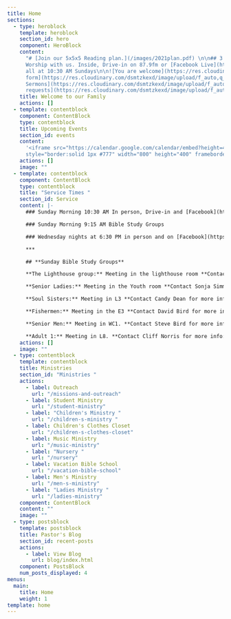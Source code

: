 ```yaml
---
title: Home
sections:
  - type: heroblock
    template: heroblock
    section_id: hero
    component: HeroBlock
    content:
      "# [Join our 5x5x5 Reading plan.](/images/2021plan.pdf) \n\n## 3 ways to
      Worship with us. Inside, Drive-in on 87.9fm or [Facebook Live](https://www.facebook.com/groups/FBCBronson/)
      all at 10:30 AM Sundays\n\n![You are welcome](https://res.cloudinary.com/dsmtzkexd/image/upload/f_auto,q_auto/v1598404492/church_sunset.jpg)\n\n***\n\n[![connect
      form](https://res.cloudinary.com/dsmtzkexd/image/upload/f_auto,q_auto/v1598372533/DA446331-1DC1-4648-90D1-D3967A2C6F7A.png)](https://forms.gle/651RQkxsmr3C6CMV8)\n\n[![gospel](https://res.cloudinary.com/dsmtzkexd/image/upload/q_auto:good/v1607537160/IMG_2359.png)](/gospel)\n\n[![Recent
      Sermons](https://res.cloudinary.com/dsmtzkexd/image/upload/f_auto,q_auto/v1598372543/DACB6D80-3F77-464C-A131-6D3E28F7BADF.png)](https://www.facebook.com/groups/FBCBronson/)\n\n[![plan](https://res.cloudinary.com/dsmtzkexd/image/upload/v1609686398/IMG_3026.png)](/images/2021plan.pdf)\n\n[![Prayer
      requests](https://res.cloudinary.com/dsmtzkexd/image/upload/f_auto,q_auto/v1598372534/EA3605CB-5160-466C-9164-C8644F5E9D7F.png)](https://forms.gle/duinCZesEGRo8xDs9)\n\n[![Newsletter](https://res.cloudinary.com/dsmtzkexd/image/upload/f_auto,q_auto/v1598372529/1868F6AE-3E24-4421-B9FD-C60AB0D0064F.png)](/images/heartbeat.pdf)"
    title: Welcome to our Family
    actions: []
  - template: contentblock
    component: ContentBlock
    type: contentblock
    title: Upcoming Events
    section_id: events
    content:
      '<iframe src="https://calendar.google.com/calendar/embed?height=400&amp;wkst=1&amp;bgcolor=%234285F4&amp;ctz=America%2FNew_York&amp;src=cjEwZTRrM3AzN21hMG81cHJqcmg1aGVyZ3NAZ3JvdXAuY2FsZW5kYXIuZ29vZ2xlLmNvbQ&amp;src=ZW4udXNhI2hvbGlkYXlAZ3JvdXAudi5jYWxlbmRhci5nb29nbGUuY29t&amp;color=%23C0CA33&amp;color=%230B8043&amp;title=Upcoming%20Events&amp;showTz=0&amp;showCalendars=0&amp;mode=AGENDA"
      style="border:solid 1px #777" width="800" height="400" frameborder="0" scrolling="no"></iframe>'
    actions: []
    image: ""
  - template: contentblock
    component: ContentBlock
    type: contentblock
    title: "Service Times "
    section_id: Service
    content: |-
      ### Sunday Morning 10:30 AM In person, Drive-in and [Facebook](https://www.facebook.com/groups/FBCBronson/)

      ### Sunday Morning 9:15 AM Bible Study Groups

      ### Wednesday nights at 6:30 PM in person and on [Facebook](https://www.facebook.com/groups/FBCBronson/)

      ***

      ## **Sunday Bible Study Groups**

      **The Lighthouse group:** Meeting in the lighthouse room **Contact Danny Sprague for more info:** 352-221-4847

      **Senior Ladies:** Meeting in the Youth room **Contact Sonja Simmons for more info:** 352-538-0398

      **Soul Sisters:** Meeting in L3 **Contact Candy Dean for more info:** 352-214-0015

      **Fishermen:** Meeting in the E3 **Contact David Bird for more info:** 352-572-2674

      **Senior Men:** Meeting in WC1. **Contact Steve Bird for more info:** 352-817-4711

      **Adult 1:** Meeting in L8. **Contact Cliff Norris for more info:** 352-538-7609
    actions: []
    image: ""
  - type: contentblock
    template: contentblock
    title: Ministries
    section_id: "Ministries "
    actions:
      - label: Outreach
        url: "/missions-and-outreach"
      - label: Student Ministry
        url: "/student-ministry"
      - label: "Children's Ministry "
        url: "/children-s-ministry "
      - label: Children's Clothes Closet
        url: "/children-s-clothes-closet"
      - label: Music Ministry
        url: "/music-ministry"
      - label: "Nursery "
        url: "/nursery"
      - label: Vacation Bible School
        url: "/vacation-bible-school"
      - label: Men's Ministry
        url: "/men-s-ministry"
      - label: "Ladies Ministry "
        url: "/ladies-ministry"
    component: ContentBlock
    content: ""
    image: ""
  - type: postsblock
    template: postsblock
    title: Pastor's Blog
    section_id: recent-posts
    actions:
      - label: View Blog
        url: blog/index.html
    component: PostsBlock
    num_posts_displayed: 4
menus:
  main:
    title: Home
    weight: 1
template: home
---
```


